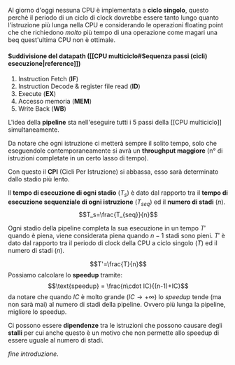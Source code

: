 Al giorno d'oggi nessuna CPU è implementata a **ciclo singolo**, questo perchè il periodo di un ciclo di clock dovrebbe essere tanto lungo quanto l'istruzione più lunga nella CPU e considerando le operazioni floating point che che richiedono _molto_ più tempo di una operazione come magari una beq quest'ultima CPU non è ottimale.

#### Suddivisione del datapath ([[CPU multiciclo#Sequenza passi (cicli) esecuzione|reference]])
1. Instruction Fetch (**IF**)
2. Instruction Decode & register file read (**ID**)
3. Execute (**EX**)
4. Accesso memoria (**MEM**)
5. Write Back (**WB**)

L'idea della **pipeline** sta nell'eseguire tutti i 5 passi della [[CPU multiciclo]] simultaneamente.

Da notare che ogni istruzione ci metterà sempre il solito tempo, solo che eseguendole contemporaneamente si avrà un **throughput maggiore** (n° di istruzioni completate in un certo lasso di tempo).

Con questo il **CPI** (Cicli Per Istruzione) si abbassa, esso sarà determinato dallo stadio più lento.

Il **tempo di esecuzione di ogni stadio** ($T_s$) è dato dal rapporto tra il **tempo di esecuzione sequenziale di ogni istruzione** ($T_{seq}$) ed il **numero di stadi** ($n$).
$$T_s=\frac{T_{seq}}{n}$$

Ogni stadio della pipeline completa la sua esecuzione in un tempo $T'$ quando è piena, viene considerata piena quando $n-1$ stadi sono pieni.
$T'$ è dato dal rapporto tra il periodo di clock della CPU a ciclo singolo ($T$) ed il numero di stadi ($n$).

$$T'=\frac{T}{n}$$
Possiamo calcolare lo **speedup** tramite:
$$\text{speedup} = \frac{n\cdot IC}{(n-1)+IC}$$ da notare che quando $IC$ è molto grande ($IC\to +\infty$) lo _speedup_ tende (ma non sarà mai) al numero di stadi della pipeline.
Ovvero più lunga la pipeline, migliore lo speedup.

Ci possono essere **dipendenze** tra le istruzioni che possono causare degli **stalli** per cui anche questo è un motivo che non permette allo speedup di essere uguale al numero di stadi.

_fine introduzione_.